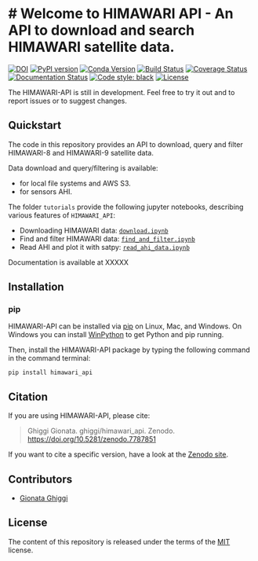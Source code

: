 # # Welcome to HIMAWARI API - An API to download and search HIMAWARI satellite data.
[![DOI](https://zenodo.org/badge/286664485.svg)](https://zenodo.org/badge/latestdoi/XXXX)
[![PyPI version](https://badge.fury.io/py/himawari_api.svg)](https://badge.fury.io/py/himawari_api)
[![Conda Version](https://img.shields.io/conda/vn/conda-forge/himawari_api.svg)](https://anaconda.org/conda-forge/goes_api)
[![Build Status](https://github.com/ghiggi/himawari_api/workflows/Continuous%20Integration/badge.svg?branch=main)](https://github.com/ghiggi/himawari_api/actions)
[![Coverage Status](https://coveralls.io/repos/github/ghiggi/himawari_api/badge.svg?branch=main)](https://coveralls.io/github/ghiggi/himawari_api?branch=main)
[![Documentation Status](https://readthedocs.org/projects/himawari_api/badge/?version=latest)](https://gpm_api.readthedocs.io/projects/himawari_api/en/stable/?badge=stable)
[![Code style: black](https://img.shields.io/badge/code%20style-black-000000.svg)](https://github.com/ambv/black)
[![License](https://img.shields.io/github/license/ghiggi/himawari_api)](https://github.com/ghiggi/himawari_api/blob/master/LICENSE)

The HIMAWARI-API is still in development. Feel free to try it out and to report issues or to suggest changes.

## Quickstart

The code in this repository provides an API to download, query and filter HIMAWARI-8 and HIMAWARI-9 satellite data.

Data download and query/filtering is available:
- for local file systems and AWS S3.
- for sensors AHI.

The folder `tutorials` provide the following jupyter notebooks, describing various features of `HIMAWARI_API`:

- Downloading HIMAWARI data: [`download.ipynb`]
- Find and filter HIMAWARI data: [`find_and_filter.ipynb`]
- Read AHI and plot it with satpy: [`read_ahi_data.ipynb`]
 
[`download.ipynb`]: https://github.com/ghiggi/himawari_api/blob/main/tutorials/00_download_and_find_files.py
[`find_and_filter.ipynb`]: https://github.com/ghiggi/himawari_api/blob/main/tutorials/01_find_utility.py
[`read_ahi_data.ipynb`]: https://github.com/ghiggi/himawari_api/blob/main/tutorials/03_read_ahi_rad_data_with_satpy.py

Documentation is available at XXXXX

## Installation

### pip

HIMAWARI-API can be installed via [pip][pip_link] on Linux, Mac, and Windows.
On Windows you can install [WinPython][winpy_link] to get Python and pip running.

Then, install the HIMAWARI-API package by typing the following command in the command terminal:

    pip install himawari_api

## Citation

If you are using HIMAWARI-API, please cite:

> Ghiggi Gionata. ghiggi/himawari_api. Zenodo. https://doi.org/10.5281/zenodo.7787851

If you want to cite a specific version, have a look at the [Zenodo site](https://doi.org/10.5281/zenodo.7787851).

## Contributors

* [Gionata Ghiggi](https://people.epfl.ch/gionata.ghiggi)

## License

The content of this repository is released under the terms of the [MIT](LICENSE) license.

[pip_link]: https://pypi.org/project/gstools
[winpy_link]: https://winpython.github.io/
